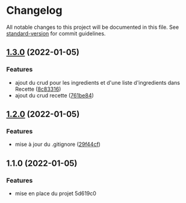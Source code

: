 # Changelog

All notable changes to this project will be documented in this file. See [standard-version](https://github.com/conventional-changelog/standard-version) for commit guidelines.

## [1.3.0](https://github.com/PaulineAndrz/Project-Cuisine/compare/v1.2.0...v1.3.0) (2022-01-05)


### Features

* ajout du crud pour les ingredients et d'une liste d'ingredients dans Recette ([8c83316](https://github.com/PaulineAndrz/Project-Cuisine/commit/8c8331641b30a1c7b0d13615ea2cfc6a545ae7eb))
* ajout du crud recette ([761be84](https://github.com/PaulineAndrz/Project-Cuisine/commit/761be84c34060a295d17b6311470fd5de59e19b2))

## [1.2.0](https://github.com/PaulineAndrz/Project-Cuisine/compare/v1.1.0...v1.2.0) (2022-01-05)


### Features

* mise à jour du .gitignore ([29f44cf](https://github.com/PaulineAndrz/Project-Cuisine/commit/29f44cf09e11f264d749ba32114b24b165b543d4))

## 1.1.0 (2022-01-05)


### Features

* mise en place du projet 5d619c0
